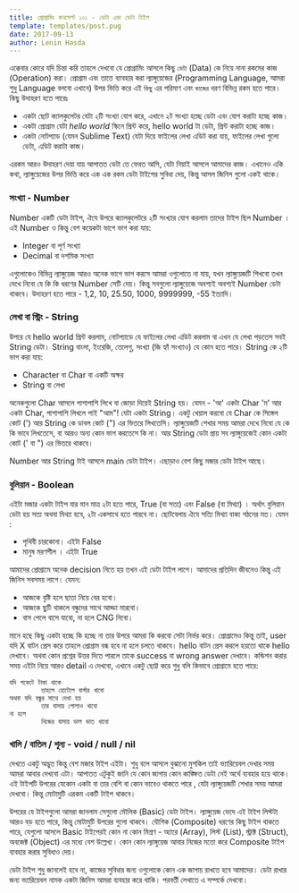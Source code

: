 ```yaml
---
title: প্রোগ্রামিং কনসেপ্ট ১০১ - ডেটা এবং ডেটা টাইপ
template: templates/post.pug
date: 2017-09-13
author: Lenin Hasda
---
```


এক্কেবার কোরে যদি চিন্তা করি তাহলে দেখবো যে প্রোগ্রামিং আসলে কিছু `ডেটা` (Data) কে নিয়ে নানা রকমের কাজ (Operation) করা। প্রোগ্রাম এবং তাতে ব্যাবহার করা ল্যাঙ্গুয়েজের (Programming Language, আমরা শুধু Language বলবো এখানে) উপর ভিত্তি করে  এই `কিছু` এর পরিমাণ এবং `কাজের` ধরণ বিভিন্ন রকম হতে পারে। কিছু উদাহরণ হতে পারেঃ

- একটা ছোট ক্যালকুলেটর যেটা ২টি সংখ্যা যোগ করে, এখানে ২ট সংখ্যা হচ্ছে ডেটা এবং যোগ করাটা হচ্ছে কাজ।
- একটা প্রোগ্রাম যেটা *hello world* স্কিনে প্রিন্ট করে,  hello world টা ডেটা, প্রিন্ট করাটা হচ্ছে কাজ।
- একটা নোটপ্যাড (যেমন Sublime Text) যেটা দিয়ে ফাইলের লেখা এডিট করা যায়, ফাইলের লেখা গুলো ডেটা, এডিট করাটা কাজ।

এরকম আরও উদাহরণ দেয়া যায় আপাতত ডেটা তে ফেরত আসি, যেটা নিয়াই আসলে আমাদের কাজ।  এখানেও একি কথা, ল্যাঙ্গুয়েজের উপর ভিত্তি করে এক এক রকম ডেটা টাইপের সুবিধা দেয়, কিন্তু আসল জিনিস গুলো একই থাকে।


### সংখ্যা - Number

Number একটি ডেটা টাইপ, ঐযে উপরে ক্যালকুলেটরে ২টি সংখ্যার যোগ করলাম তাদের টাইপ ছিল Number । এই Number ও কিন্তু বেশ কয়েকটা ভাগে ভাগ করা যায়:

- Integer বা পূর্ণ সংখ্যা
- Decimal বা দশমিক সংখ্যা

এগুলোকেও বিভিন্ন ল্যাঙ্গুয়েজ আরও অনেক ভাগে ভাগ করসে আমরা ওগুলোতে না যায়, যখন ল্যাঙ্গুয়েজটি শিখবো তখন দেখে নিবো যে কি কি ধরণের Number সেটি দেয়। কিন্তু সবগুলো ল্যাঙ্গুয়েজে অবশ্যই অবশ্যই Number ডেটা থাকবে। উদাহরণ হতে পারে - 1,2, 10, 25.50, 1000, 9999999, -55 ইত্যাদি।


### লেখা বা স্ট্রিং - String

উপরে যে hello world প্রিন্ট করলাম, নোটপ্যাডে যে ফাইলের লেখা এডিট করলাম বা এখন যে লেখা পড়তেস সবই String ডেটা। String বাংলা, ইংরেজি, তেলেগু, সংখ্যা (জি হ্যাঁ সংখ্যাও) যে কোন হতে পারে। String কে ২টি ভাগ করা যায়:

- Character বা Char বা একটি অক্ষর
- String বা লেখা

অনেকগুলো Char আসলে পাশাপাশি লিখে বা জোড়া দিয়েই String হয়। যেমন - 'আ' একটা Char 'ম' আর একটা Char, পাশাপাশি লিখলে পাই "আম"! যেটা একটা String। একটু খেয়াল করবো যে Char কে সিঙ্গেল কোট (') আর String কে ডাবল কোট (") এর ভিতরে লিখতেসি। ল্যাঙ্গুয়েজটি শেখার সময় আমরা দেখে নিবো যে কে কি ভাবে লিখতেসে, বা আরও অন্য কোন ভাগ করতেসে কি না। আর String ডেটা প্রায় সব ল্যাঙ্গুয়েজেই কোন একটা কোট (' বা ") এর ভিতরে থাকবে।

Number আর String টাই আসলে  main ডেটা টাইপ। এছাড়াও বেশ কিছু মজার ডেটা টাইপ আছে।


### বুলিয়ান - Boolean

এইটা মজার একটা টাইপ যার মান মাত্র ২টা হতে পারে, True (বা সত্য) এবং False (বা মিথ্যা) ।  অর্থাৎ বুলিয়ান ডেটা হয় সত্য অথবা মিথ্যা হবে, ২টা একসাথে হতে পারবে না। ছোটবেলায় ঐযে সত্যি মিথ্যা বাক্য গঠনের মত।  যেমন :

- পৃথিবী চারকোনা।  এইটা False
- মানুষ মরণশীল । এইটা True

আমাদের প্রোগ্রামে অনেক decision নিতে হয় তখন এই ডেটা টাইপ লাগে। আমাদের প্রতিদিন জীবনেও কিন্তু এই জিনিস সবসময় লাগে। যেমন:

- আজকে বৃষ্টি হলে ছাতা নিয়ে বের হবো।
- আজকে ছুটি থাকলে বন্ধুদের সাথে আড্ডা মারবো।
- বাস পেলে বাসে যাবো, না হলে CNG নিবো।

মানে হছে কিছু একটা হচ্ছে কি হচ্ছে না তার উপরে আমরা কি করবো সেটা নির্ভর করে। প্রোগ্রামেও কিন্তু তাই, user যদি X বাটন প্রেস করে তাহলে প্রোগ্রাম বন্ধ হবে না হলে চলতে থাকবে। hello বাটন প্রেস করলে হয়তো থাকে hello দেখাবে। অথবা কোন প্রশ্নের উত্তর দিতে পারলে তাকে success বা  wrong answer দেখাবে।
কন্ডিশন করার সময় এইটা নিয়ে আরও detail এ দেখবো, এখানে একটু ছোট্ট করে শুধু বলি কিভাবে প্রোগ্রামে হতে পারে:

```
যদি পকেটে টাকা থাকে
        তাহলে হোটেলে বার্গার খাবো
অথবা যদি বন্ধুর সাথে দেখা হয়
        তার বাসায় পোলাও খাবো
না হলে
        নিজের বাসায় ডাল ভাত খাবো
```


### খালি / বাতিল / শূন্য - void / null / nil

দেখতে একটু অদ্ভুত কিন্তু বেশ মজার টাইপ এইটা। শুধু বলে আসলে বুঝানো মুশকিল তাই ভ্যারিয়েবল দেখার সময় আমরা আবার দেখবো এটা। আপাতত এটুকুই জানি যে কোন জাগায় কোন কাঙ্ক্ষিত ডেটা নেই অর্থে ব্যবহার হয়ে থাকে। এই টাইপটি উপরের যেকোন একটা বা তার বেশি বা কোন ভাবেও থাকতে পারে , যেটা ল্যাঙ্গুয়েজটি শেখার সময় আমরা দেখবো। কিন্তু মোটামুটি এরকম একটি টাইপ থাকবে।


উপরের যে টাইপগুলো আমরা জানলাম সেগুলো মৌলিক (Basic) ডেটা টাইপ। ল্যাঙ্গুয়েজ ভেদে এই টাইপ লিস্টটা আরও বড় হতে পারে, কিন্তু মোটামুটি উপরের গুলো থাকবে। যৌগিক (Composite) ধরণের কিছু টাইপ থাকতে পারে, যেগুলো আসলে Basic টাইপেরই কোন না কোন মিশ্রণ - অ্যারে (Array), লিস্ট (List), স্ট্রাক্ট (Struct), অবজেক্ট (Object) এর মধ্যে বেশ উল্লেখ্য। কোন কোন ল্যাঙ্গুয়েজ আবার নিজের মতো করে Composite টাইপ ব্যবহার করার সুবিধাও দেয়।

ডেটা টাইপ শুধু জানলেই হবে না, কাজের সুবিধার জন্য ওগুলোকে কোন এক জাগায় রাখতে হবে আমাদের। ডেটা রাখার জন্য ভ্যারিয়েবল নামক একটা জিনিস আমরা ব্যবহার করে থাকি। পরবর্তী লেখাতে এ সম্পর্কে দেখবো।



